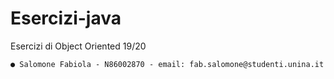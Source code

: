 # Esercizi-java

Esercizi di Object Oriented 19/20
   
    ● Salomone Fabiola - N86002870 - email: fab.salomone@studenti.unina.it
